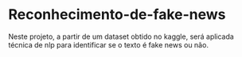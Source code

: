 # Reconhecimento-de-fake-news
Neste projeto, a partir de um dataset obtido no kaggle, será aplicada técnica de nlp para identificar se o texto é fake news ou não.
